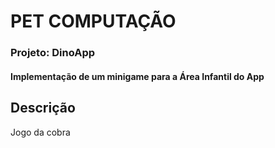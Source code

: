 # PET COMPUTAÇÃO
### Projeto: DinoApp
#### Implementação de um minigame para a Área Infantil do App

## Descrição
Jogo da cobra
